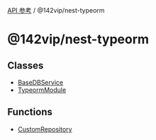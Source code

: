 [API 参考](../wiki/Home) / @142vip/nest-typeorm

# @142vip/nest-typeorm

## Classes

* [BaseDBService](../wiki/@142vip.nest-typeorm.Class.BaseDBService)
* [TypeormModule](../wiki/@142vip.nest-typeorm.Class.TypeormModule)

## Functions

* [CustomRepository](../wiki/@142vip.nest-typeorm.Function.CustomRepository)
